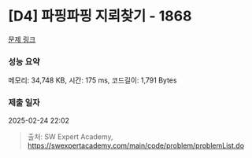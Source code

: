 # [D4] 파핑파핑 지뢰찾기 - 1868 

[문제 링크](https://swexpertacademy.com/main/code/problem/problemDetail.do?contestProbId=AV5LwsHaD1MDFAXc) 

### 성능 요약

메모리: 34,748 KB, 시간: 175 ms, 코드길이: 1,791 Bytes

### 제출 일자

2025-02-24 22:02



> 출처: SW Expert Academy, https://swexpertacademy.com/main/code/problem/problemList.do